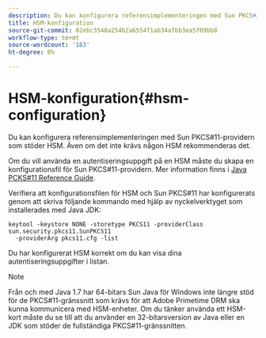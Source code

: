 ```yaml
---
description: Du kan konfigurera referensimplementeringen med Sun PKCS#11-providern som stöder HSM. Även om det inte krävs någon HSM rekommenderas det.
title: HSM-konfiguration
source-git-commit: 02ebc3548a254b2a6554f1ab34afbb3ea5f09bb8
workflow-type: tm+mt
source-wordcount: '183'
ht-degree: 0%

---
```


# HSM-konfiguration{#hsm-configuration}

Du kan konfigurera referensimplementeringen med Sun PKCS#11-providern som stöder HSM. Även om det inte krävs någon HSM rekommenderas det.

Om du vill använda en autentiseringsuppgift på en HSM måste du skapa en konfigurationsfil för Sun PKCS#11-providern. Mer information finns i [Java PCKS#11 Reference Guide](https://docs.oracle.com/javase/1.5.0/docs/guide/security/p11guide.html).

Verifiera att konfigurationsfilen för HSM och Sun PKCS#11 har konfigurerats genom att skriva följande kommando med hjälp av nyckelverktyget som installerades med Java JDK:

```
keytool -keystore NONE -storetype PKCS11 -providerClass sun.security.pkcs11.SunPKCS11 
  -providerArg pkcs11.cfg -list
```

Du har konfigurerat HSM korrekt om du kan visa dina autentiseringsuppgifter i listan.

>[!NOTE]
>
>Från och med Java 1.7 har 64-bitars Sun Java för Windows inte längre stöd för de PKCS#11-gränssnitt som krävs för att Adobe Primetime DRM ska kunna kommunicera med HSM-enheter. Om du tänker använda ett HSM-kort måste du se till att du använder en 32-bitarsversion av Java eller en JDK som stöder de fullständiga PKCS#11-gränssnitten.
